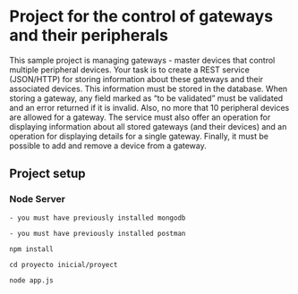 # Project for the control of gateways and their peripherals
This sample project is managing gateways - master devices that control multiple peripheral
devices.
Your task is to create a REST service (JSON/HTTP) for storing information about these
gateways and their associated devices. This information must be stored in the database.
When storing a gateway, any field marked as “to be validated” must be validated and an
error returned if it is invalid. Also, no more that 10 peripheral devices are allowed for a gateway.
The service must also offer an operation for displaying information about all stored gateways (and their devices) and an operation for displaying details for a single gateway. Finally, it must be possible to add and remove a device from a gateway.

## Project setup

### Node Server
```
- you must have previously installed mongodb

- you must have previously installed postman

npm install

cd proyecto inicial/proyect

node app.js
```